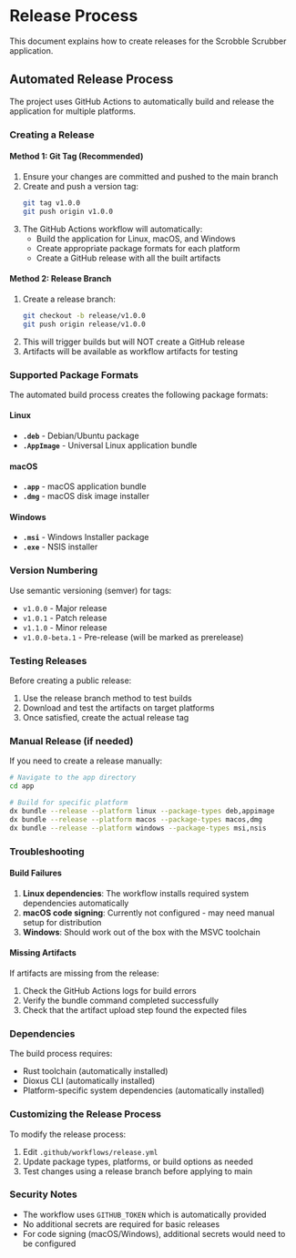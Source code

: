 # Release Process

This document explains how to create releases for the Scrobble Scrubber application.

## Automated Release Process

The project uses GitHub Actions to automatically build and release the application for multiple platforms.

### Creating a Release

#### Method 1: Git Tag (Recommended)

1. Ensure your changes are committed and pushed to the main branch
2. Create and push a version tag:
   ```bash
   git tag v1.0.0
   git push origin v1.0.0
   ```
3. The GitHub Actions workflow will automatically:
   - Build the application for Linux, macOS, and Windows
   - Create appropriate package formats for each platform
   - Create a GitHub release with all the built artifacts

#### Method 2: Release Branch

1. Create a release branch:
   ```bash
   git checkout -b release/v1.0.0
   git push origin release/v1.0.0
   ```
2. This will trigger builds but will NOT create a GitHub release
3. Artifacts will be available as workflow artifacts for testing

### Supported Package Formats

The automated build process creates the following package formats:

#### Linux
- **`.deb`** - Debian/Ubuntu package
- **`.AppImage`** - Universal Linux application bundle

#### macOS
- **`.app`** - macOS application bundle
- **`.dmg`** - macOS disk image installer

#### Windows
- **`.msi`** - Windows Installer package
- **`.exe`** - NSIS installer

### Version Numbering

Use semantic versioning (semver) for tags:
- `v1.0.0` - Major release
- `v1.0.1` - Patch release
- `v1.1.0` - Minor release
- `v1.0.0-beta.1` - Pre-release (will be marked as prerelease)

### Testing Releases

Before creating a public release:

1. Use the release branch method to test builds
2. Download and test the artifacts on target platforms
3. Once satisfied, create the actual release tag

### Manual Release (if needed)

If you need to create a release manually:

```bash
# Navigate to the app directory
cd app

# Build for specific platform
dx bundle --release --platform linux --package-types deb,appimage
dx bundle --release --platform macos --package-types macos,dmg
dx bundle --release --platform windows --package-types msi,nsis
```

### Troubleshooting

#### Build Failures

1. **Linux dependencies**: The workflow installs required system dependencies automatically
2. **macOS code signing**: Currently not configured - may need manual setup for distribution
3. **Windows**: Should work out of the box with the MSVC toolchain

#### Missing Artifacts

If artifacts are missing from the release:
1. Check the GitHub Actions logs for build errors
2. Verify the bundle command completed successfully
3. Check that the artifact upload step found the expected files

### Dependencies

The build process requires:
- Rust toolchain (automatically installed)
- Dioxus CLI (automatically installed)
- Platform-specific system dependencies (automatically installed)

### Customizing the Release Process

To modify the release process:
1. Edit `.github/workflows/release.yml`
2. Update package types, platforms, or build options as needed
3. Test changes using a release branch before applying to main

### Security Notes

- The workflow uses `GITHUB_TOKEN` which is automatically provided
- No additional secrets are required for basic releases
- For code signing (macOS/Windows), additional secrets would need to be configured